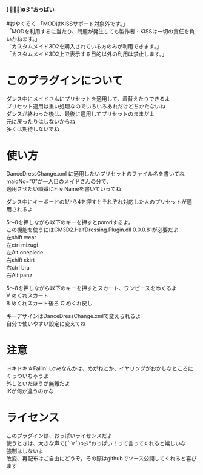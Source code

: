 #### ( ﾟ∀ﾟ)o彡°おっぱい

#おやくそく
「MODはKISSサポート対象外です。」  
「MODを利用するに当たり、問題が発生しても製作者・KISSは一切の責任を負いかねます。」  
「カスタムメイド3D2を購入されている方のみが利用できます。」  
「カスタムメイド3D2上で表示する目的以外の利用は禁止します。」  

# このプラグインについて
ダンス中にメイドさんにプリセットを適用して、着替えたりできるよ  
プリセット適用は重い処理なのでいろいろあれだけどちかたないね  
ダンスが終わった後は、最後に適用してプリセットのままだよ  
元に戻ったりはしないからね  
多くは期待しないでね  

# 使い方
DanceDressChange.xml に適用したいプリセットのファイル名を書いてね  
maidNo="0"が一人目のメイドさんの分で、  
適用させたい順番にFile Nameを書いていってね  

ダンス中にキーボードの1から4を押すとそれぞれ対応した人のプリセットが適用されるよ  

5～8を押しながら以下のキーを押すとpororiするよ。  
この機能を使うにはCM3D2.HalfDressing.Plugin.dll 0.0.0.81が必要だよ  
左shift wear  
左ctrl  mizugi  
左Alt   onepiece  
右shift skirt  
右ctrl  bra  
右Alt   panz  

5～8を押しながら以下のキーを押すとスカート、ワンピースをめくるよ  
V       めくれスカート  
B       めくれスカート後ろ 
C       めくれ戻し  

キーアサインはDanceDressChange.xmlで変えられるよ  
自分で使いやすい設定に変えてね  

# 注意  
ドキドキ☆Fallin' Loveなんかは、めがねとか、イヤリングがおかしなところにくっついちゃうよ  
外しといたほうが無難だよ  
IKが何か違うのかな  

# ライセンス  
このプラグインは、おっぱいライセンスだよ  
使うときは、大きな声で( ﾟ∀ﾟ)o彡°おっぱい！って言ってくれると嬉しいな  
強制はしないよ  
改変、再配布はご自由にどうぞ。その際はgithubでソース公開してくれると喜びます  


